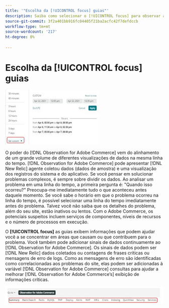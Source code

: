 ```yaml
---
title: '"Escolha da [!UICONTROL focus] guias"'
description: Saiba como selecionar o [!UICONTROL focus] para observar as áreas que causam problemas.
source-git-commit: 3f2a401bb916fc04405f21ba2acfc42f7defdccb
workflow-type: tm+mt
source-wordcount: '217'
ht-degree: 0%

---
```


# Escolha da [!UICONTROL focus] guias

![Escolha as guias de foco](../../assets/tools/observation-for-adobe-commerce/choosing-the-focus-tabs-1.jpg)

O poder do [!DNL Observation for Adobe Commerce] vem do alinhamento de um grande volume de diferentes visualizações de dados na mesma linha do tempo. [!DNL Observation for Adobe Commerce] pode apresentar [!DNL New Relic] agente coletou dados (dados de amostra) e uma visualização dos registros do sistema e do aplicativo. Se você pensar em solucionar problemas complexos, é sempre sobre dividir os dados. Ao analisar um problema em uma linha do tempo, a primeira pergunta é: &quot;Quando isso ocorreu?&quot; Preocupa-me imediatamente tudo o que aconteceu antes daquele momento. Se você sabe o horário em que o problema ocorreu na linha do tempo, é possível selecionar uma linha do tempo imediatamente antes do problema. Talvez você não saiba que os detalhes do problema, além do seu site, estão inativos ou lentos. Com o Adobe Commerce, os potenciais suspeitos incluem serviços de componentes, níveis de recursos e o número de processos em execução.

O **[!UICONTROL focus]** as guias exibem informações que podem ajudar você a se concentrar em áreas que causam ou que contribuem para o problema. Você também pode adicionar sinais de dados continuamente ao [!DNL Observation for Adobe Commerce]. Os sinais de dados podem ser [!DNL New Relic] dados coletados ou contagens de frases críticas ou mensagens de erro de logs. Como as mensagens de erro são identificadas como correlacionadas aos problemas do site, elas podem ser adicionadas à variável [!DNL Observation for Adobe Commerce] consultas para ajudar a melhorar [!DNL Observation for Adobe Commerce’s] exibição de informações críticas.

![Escolha as guias de foco](../../assets/tools/observation-for-adobe-commerce/choosing-the-focus-tabs-2.jpeg)
